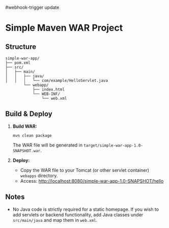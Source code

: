 #webhook-trigger update
# Simple Maven WAR Project

## Structure

```
simple-war-app/
├── pom.xml
├── src/
│   ├── main/
│   │   ├── java/
│   │   │   └── com/example/HelloServlet.java
        └── webapp/
            ├── index.html
            └── WEB-INF/
                └── web.xml
```

## Build & Deploy

1. **Build WAR:**
   ```
   mvn clean package
   ```
   The WAR file will be generated in `target/simple-war-app-1.0-SNAPSHOT.war`.

2. **Deploy:**
   - Copy the WAR file to your Tomcat (or other servlet container) `webapps` directory.
   - Access: [http://localhost:8080/simple-war-app-1.0-SNAPSHOT/hello](http://localhost:8080/simple-war-app-1.0-SNAPSHOT/hello)
  
## Notes

- No Java code is strictly required for a static homepage. If you wish to add servlets or backend functionality, add Java classes under `src/main/java` and map them in `web.xml`.
